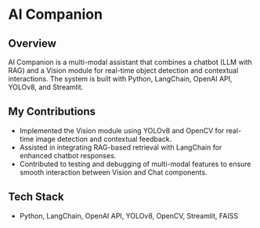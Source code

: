 # AI Companion

## Overview
AI Companion is a multi-modal assistant that combines a chatbot (LLM with RAG) and a Vision module for real-time object detection and contextual interactions. The system is built with Python, LangChain, OpenAI API, YOLOv8, and Streamlit.

## My Contributions
- Implemented the Vision module using YOLOv8 and OpenCV for real-time image detection and contextual feedback.  
- Assisted in integrating RAG-based retrieval with LangChain for enhanced chatbot responses.  
- Contributed to testing and debugging of multi-modal features to ensure smooth interaction between Vision and Chat components.  

## Tech Stack
- Python, LangChain, OpenAI API, YOLOv8, OpenCV, Streamlit, FAISS
